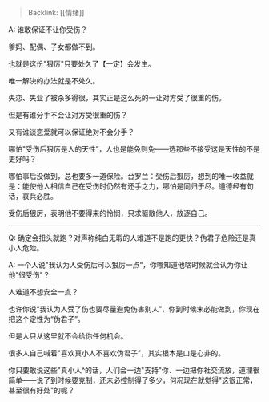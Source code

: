 > Backlink: [[情绪]]

A: 谁敢保证不让你受伤？

爹妈、配偶、子女都做不到。

也就是这份"狠厉"只要处久了【一定】会发生。

唯一解決的办法就是不处久。

失恋、失业了被杀多得很，其实正是这么死的一让对方受了很重的伤。

但是有谁分手不会让对方受很重的伤？

又有谁谈恋爱就可以保证绝对不会分手？

哪怕"受伤后狠厉是人的天性”，人也是能免则免——选那些不接受这是天性的不是更好吗？

哪怕事后没做到，总也要多一道保险。台罗兰：受伤后狠厉，想到的唯一收益就是：能使他人相信自己在受伤时仍然有还手之力，哪怕是同归于尽。道德经有句话，哀兵必胜。

受伤后狠厉，表明他不要得来的怜悯，只求驱散他人，放逐自己。

---

Q: 确定会扭头就跑？对声称纯白无暇的人难道不是跑的更快？伪君子危险还是真小人危险。

A: 一个人说"我认为人受伤后可以狠厉一点“，你哪知道他啥时候就会认为你让他"很受伤"？

人难道不想安全一点？

也许你说“我认为人受了伤也要尽量避免伤害别人”，你到时候末必能做到，你现在把这个定性为“伪君子”。

但是人只从这里就不会给你任何机会。

很多人自己喊着"喜欢真小人不喜欢伪君子”，其实根本是口是心非的。

你只要敢说这些"真小人^的话，人们会一边"支持"你、一边把你社交流放，道理很简单——说了到时候要克制，还未必控制得了多少，何况现在就觉得"这很正常，甚至很有好处"的呢？

